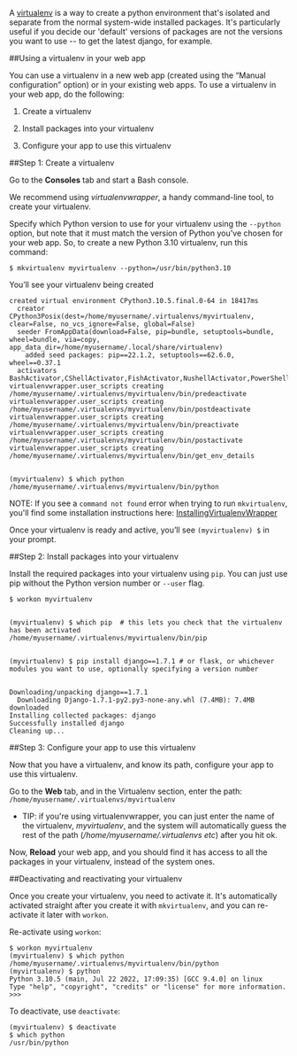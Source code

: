 <!--
.. title: How to use a virtualenv in your website's code
.. slug: VirtualEnvForWebsites
.. date: 2025-03-20 19:00:00 UTC+00:00
.. tags:
.. category:
.. link:
.. description:
.. type: text
-->

A [virtualenv](/pages/VirtualenvsExplained) is a way to create a python environment that's isolated and separate from the normal system-wide installed packages. It's particularly useful if you decide our 'default' versions of packages are not the versions you want to use -- to get the latest django, for example.


##Using a virtualenv in your web app


You can use a virtualenv in a new web app (created using the “Manual configuration” option) or in your existing web apps. To use a virtualenv in your web app, do the following:

1. Create a virtualenv

2. Install packages into your virtualenv

3. Configure your app to use this virtualenv



##Step 1: Create a virtualenv

Go to the **Consoles** tab and start a Bash console.

We recommend using *virtualenvwrapper*, a handy command-line tool, to create your virtualenv.

Specify which Python version to use for your virtualenv using the `--python`
option, but note that it must match the version of Python you've chosen for your
web app. So, to create a new Python 3.10 virtualenv, run this command:


    $ mkvirtualenv myvirtualenv --python=/usr/bin/python3.10

You’ll see your virtualenv being created


    created virtual environment CPython3.10.5.final.0-64 in 18417ms
      creator CPython3Posix(dest=/home/myusername/.virtualenvs/myvirtualenv, clear=False, no_vcs_ignore=False, global=False)
      seeder FromAppData(download=False, pip=bundle, setuptools=bundle, wheel=bundle, via=copy, app_data_dir=/home/myusername/.local/share/virtualenv)
        added seed packages: pip==22.1.2, setuptools==62.6.0, wheel==0.37.1
      activators BashActivator,CShellActivator,FishActivator,NushellActivator,PowerShellActivator,PythonActivator
    virtualenvwrapper.user_scripts creating /home/myusername/.virtualenvs/myvirtualenv/bin/predeactivate
    virtualenvwrapper.user_scripts creating /home/myusername/.virtualenvs/myvirtualenv/bin/postdeactivate
    virtualenvwrapper.user_scripts creating /home/myusername/.virtualenvs/myvirtualenv/bin/preactivate
    virtualenvwrapper.user_scripts creating /home/myusername/.virtualenvs/myvirtualenv/bin/postactivate
    virtualenvwrapper.user_scripts creating /home/myusername/.virtualenvs/myvirtualenv/bin/get_env_details


    (myvirtualenv) $ which python
    /home/myusername/.virtualenvs/myvirtualenv/bin/python

NOTE: If you see a `command not found` error when trying to run `mkvirtualenv`, you'll find some installation instructions here: [InstallingVirtualenvWrapper](/pages/InstallingVirtualenvWrapper)

Once your virtualenv is ready and active, you’ll see `(myvirtualenv) $` in your prompt.


##Step 2: Install packages into your virtualenv

Install the required packages into your virtualenv using `pip`. You can just use pip without the Python version number or `--user` flag.


    $ workon myvirtualenv


    (myvirtualenv) $ which pip  # this lets you check that the virtualenv has been activated
    /home/myusername/.virtualenvs/myvirtualenv/bin/pip


    (myvirtualenv) $ pip install django==1.7.1 # or flask, or whichever modules you want to use, optionally specifying a version number


    Downloading/unpacking django==1.7.1
      Downloading Django-1.7.1-py2.py3-none-any.whl (7.4MB): 7.4MB downloaded
    Installing collected packages: django
    Successfully installed django
    Cleaning up...



##Step 3: Configure your app to use this virtualenv


Now that you have a virtualenv, and know its path, configure your app to use this virtualenv.

Go to the **Web** tab, and in the Virtualenv section, enter the path: `/home/myusername/.virtualenvs/myvirtualenv`

  * TIP: if you're using virtualenvwrapper, you can just enter the name of the virtualenv, *myvirtualenv*, and the system will automatically guess the rest of the path (*/home/myusername/.virtualenvs etc*) after you hit ok.

Now, **Reload** your web app, and you should find it has access to all the packages in your virtualenv, instead of the system ones.

##Deactivating and reactivating your virtualenv

Once you create your virtualenv, you need to activate it. It's automatically activated straight after you create it with `mkvirtualenv`, and you can re-activate it later with `workon`.

Re-activate using `workon`:

    $ workon myvirtualenv
    (myvirtualenv) $ which python
    /home/myusername/.virtualenvs/myvirtualenv/bin/python
    (myvirtualenv) $ python
    Python 3.10.5 (main, Jul 22 2022, 17:09:35) [GCC 9.4.0] on linux
    Type "help", "copyright", "credits" or "license" for more information.
    >>>

To deactivate, use `deactivate`:

    (myvirtualenv) $ deactivate
    $ which python
    /usr/bin/python




